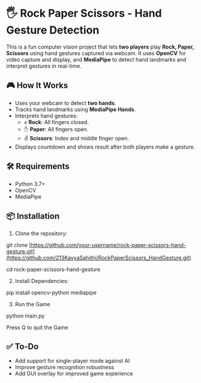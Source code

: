 # 🖐️ Rock Paper Scissors - Hand Gesture Detection

This is a fun computer vision project that lets **two players** play **Rock, Paper, Scissors** using hand gestures captured via webcam. It uses **OpenCV** for video capture and display, and **MediaPipe** to detect hand landmarks and interpret gestures in real-time.

## 🎮 How It Works

- Uses your webcam to detect **two hands**.
- Tracks hand landmarks using **MediaPipe Hands**.
- Interprets hand gestures:
  - ✊ **Rock**: All fingers closed.
  - ✋ **Paper**: All fingers open.
  - ✌️ **Scissors**: Index and middle finger open.
- Displays countdown and shows result after both players make a gesture.

## 🛠 Requirements

- Python 3.7+
- OpenCV
- MediaPipe

## 📦 Installation

1. Clone the repository:

git clone [https://github.com/your-username/rock-paper-scissors-hand-gesture.git](https://github.com/213KavyaSahithi/RockPaperScissors_HandGesture.git)

cd rock-paper-scissors-hand-gesture 

2. Install Dependencies:

pip install opencv-python mediapipe

3. Run the Game

python main.py

Press Q to quit the Game

## ✅ To-Do

- Add support for single-player mode against AI
- Improve gesture recognition robustness
- Add GUI overlay for improved game experience
